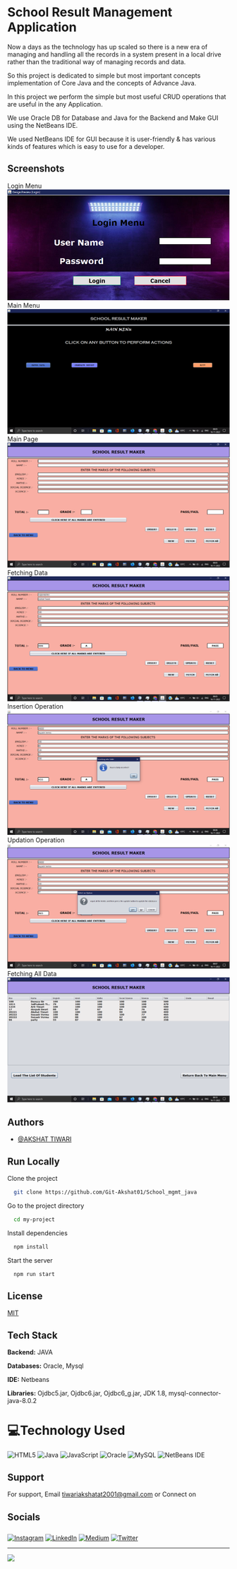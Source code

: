# School Result Management Application


Now a days as the technology has up scaled so there is a new era of managing and handling all the records in a system present in a local drive rather than the traditional way of managing records and data.


So this project is dedicated to simple but most important concepts implementation of Core Java and the concepts of Advance Java.


In this project we perform the simple but most useful CRUD operations that are useful in the any Application.


We use Oracle DB for Database and Java for the Backend and Make GUI using the NetBeans IDE.


We used NetBeans IDE for GUI because it is user-friendly & has various kinds of features which is easy to use for a developer.
## Screenshots

Login Menu ![Login Menu](https://github.com/Git-Akshat01/School_mgmt_java/blob/main/Screenshots/Login.png)
Main Menu ![Main Menu](https://github.com/Git-Akshat01/School_mgmt_java/blob/main/Screenshots/MainMenu.png)
Main Page ![Main Page](https://github.com/Git-Akshat01/School_mgmt_java/blob/main/Screenshots/MainPage.png)
Fetching Data ![Fetching Data](https://github.com/Git-Akshat01/School_mgmt_java/blob/main/Screenshots/Insertion.png)
Insertion Operation ![Insertion Operation](https://github.com/Git-Akshat01/School_mgmt_java/blob/main/Screenshots/Inserted.png)
Updation Operation ![Updation Operation](https://github.com/Git-Akshat01/School_mgmt_java/blob/main/Screenshots/Updation.png)
Fetching All Data ![Fetching All Data](https://github.com/Git-Akshat01/School_mgmt_java/blob/main/Screenshots/LoadResult.png)


## Authors

- [@AKSHAT TIWARI](https://github.com/Git-Akshat01)



## Run Locally

Clone the project

```bash
  git clone https://github.com/Git-Akshat01/School_mgmt_java
```

Go to the project directory

```bash
  cd my-project
```

Install dependencies

```bash
  npm install
```

Start the server

```bash
  npm run start
```


## License

[MIT](https://choosealicense.com/licenses/mit/)

## Tech Stack

**Backend:** JAVA

**Databases:** Oracle, Mysql

**IDE:** Netbeans

**Libraries:** Ojdbc5.jar, Ojdbc6.jar, Ojdbc6_g.jar, JDK 1.8, mysql-connector-java-8.0.2
# 💻Technology Used
![HTML5](https://img.shields.io/badge/html5-%23E34F26.svg?style=for-the-badge&logo=html5&logoColor=white) 
![Java](https://img.shields.io/badge/java-%23ED8B00.svg?style=for-the-badge&logo=java&logoColor=white)
![JavaScript](https://img.shields.io/badge/javascript-%23323330.svg?style=for-the-badge&logo=javascript&logoColor=%23F7DF1E) 
![Oracle](https://img.shields.io/badge/Oracle-F80000?style=for-the-badge&logo=oracle&logoColor=white)
![MySQL](https://img.shields.io/badge/mysql-%2300f.svg?style=for-the-badge&logo=mysql&logoColor=white) 
![NetBeans IDE](https://img.shields.io/badge/NetBeansIDE-1B6AC6.svg?style=for-the-badge&logo=apache-netbeans-ide&logoColor=white)


## Support

For support, Email tiwariakshatat2001@gmail.com or Connect on 
## Socials
[![Instagram](https://img.shields.io/badge/Instagram-%23E4405F.svg?logo=Instagram&logoColor=white)](https://instagram.com/akshat.tiwari.7) 
[![LinkedIn](https://img.shields.io/badge/LinkedIn-%230077B5.svg?logo=linkedin&logoColor=white)](https://linkedin.com/in/www.linkedin.com/in/akshat-tiwari-18a5a2192) 
[![Medium](https://img.shields.io/badge/Medium-12100E?logo=medium&logoColor=white)](https://medium.com/@akshattiwari0901) 
[![Twitter](https://img.shields.io/badge/Twitter-%231DA1F2.svg?logo=Twitter&logoColor=white)](https://twitter.com/AkshatT42615638)  


---
[![](https://visitcount.itsvg.in/api?id=Git-Akshat01&icon=0&color=0)](https://visitcount.itsvg.in)
